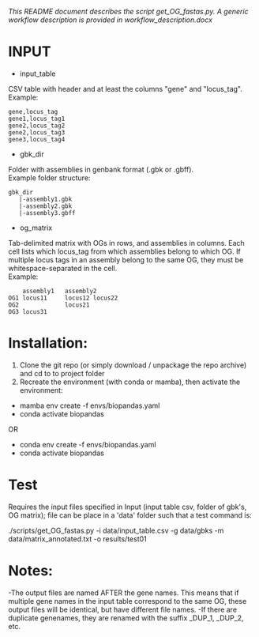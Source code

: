 *This README document describes the script get_OG_fastas.py. A generic workflow description is provided in workflow_description.docx*

# INPUT
- input_table

CSV table with header and at least the columns "gene" and "locus_tag".\
Example:
```
gene,locus_tag
gene1,locus_tag1
gene2,locus_tag2
gene2,locus_tag3
gene3,locus_tag4
```

- gbk_dir

Folder with assemblies in genbank format (.gbk or .gbff).\
Example folder structure:
```
gbk_dir
   |-assembly1.gbk
   |-assembly2.gbk
   |-assembly3.gbff
```

- og_matrix

Tab-delimited matrix with OGs in rows, and assemblies in columns. Each cell lists which locus_tag from which assemblies
belong to which OG. If multiple locus tags in an assembly belong to the same OG, they must be whitespace-separated in the cell.\
Example:
```
    assembly1   assembly2
OG1 locus11     locus12 locus22
OG2             locus21
OG3 locus31
```
# Installation:

1) Clone the git repo (or simply download / unpackage the repo archive) and cd to to project folder
2) Recreate the environment (with conda or mamba), then activate the environment:

- mamba env create -f envs/biopandas.yaml
- conda activate biopandas

OR

- conda env create -f envs/biopandas.yaml
- conda activate biopandas

# Test

Requires the input files specified in Input (input table csv, folder of gbk's, OG matrix); file can be place in a 'data' folder such that a test command is:

./scripts/get_OG_fastas.py -i data/input_table.csv  -g data/gbks -m data/matrix_annotated.txt -o results/test01

# Notes:

-The output files are named AFTER the gene names. This means that if multiple gene names in the input table correspond to the same OG, these output files will be identical, but have different file names.
-If there are duplicate genenames, they are renamed with the suffix _DUP_1, _DUP_2, etc.
